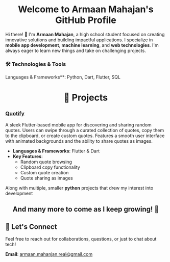 <h1 align="center"> Welcome to Armaan Mahajan's GitHub Profile </h1>

Hi there! 👋 I'm **Armaan Mahajan**, a high school student focused on creating innovative solutions and building impactful applications. I specialize in **mobile app development**, **machine learning**, and **web technologies**. I'm always eager to learn new things and take on challenging projects.

<h3> 🛠️ Technologies & Tools </h3>
<p> Languages & Frameworks**: Python, Dart, Flutter, SQL </p>

<h1 align="center"> 🚀 Projects </h1>

### **[Quotify](https://github.com/Armaan-Mahajan/Quotify)**

A sleek Flutter-based mobile app for discovering and sharing random quotes. Users can swipe through a curated collection of quotes, copy them to the clipboard, or create custom quotes. Features a smooth user interface with animated backgrounds and the ability to share quotes as images.

- **Languages & Frameworks**: Flutter & Dart
- **Key Features**:
  - Random quote browsing
  - Clipboard copy functionality
  - Custom quote creation
  - Quote sharing as images

Along with multiple, smaller **python** projects that drew my interest into development</h3>

<h2 align="center"> And many more to come as I keep growing! 🌱  </h2> 

## 💬 Let's Connect
<p> Feel free to reach out for collaborations, questions, or just to chat about tech! </p>

**Email**: [armaan.mahanjan.real@gmail.com](mailto:armaan.mahanjan.real@gmail.com)
